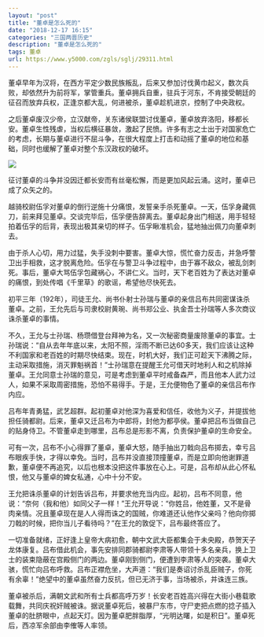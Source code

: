 ```yaml
---
layout: "post"
title: "董卓是怎么死的"
date: "2018-12-17 16:15"
categories: "三国两晋历史"
description: "董卓是怎么死的"
tags: 董卓
url: https://www.y5000.com/zgls/sglj/29311.html
---
```






董卓早年为汉将，在西方平定少数民族叛乱，后来又参加讨伐黄巾起义，数次兵败，却依然升为前将军，掌管重兵。董卓拥兵自重，驻兵于河东，不肯接受朝廷的征召而放弃兵权，正逢京都大乱，何进被杀，董卓趁机进京，控制了中央政权。

之后董卓废汉少帝，立汉献帝，关东诸侯联盟讨伐董卓，董卓放弃洛阳，移都长安。董卓生性残虐，当权后横征暴敛，激起了民愤。许多有志之士出于对国家危亡的考虑，长期与董卓进行不屈斗争，在很大程度上打击和动摇了董卓的地位和基础，同时也缓解了董卓对整个东汉政权的破坏。

![](https://img.y5000.com/uploads/allimg/180319/8-1P31914353BH.jpg)

征讨董卓的斗争并没因迁都长安而有丝毫松懈，而是更加风起云涌。这时，董卓已成了众矢之的。

越骑校尉伍孚对董卓的倒行逆施十分痛恨，发誓亲手杀死董卓。一天，伍孚身藏佩刀，前来拜见董卓。交谈完毕后，伍孚便告辞离去。董卓起身出门相送，用手轻轻拍着伍孚的后背，表现出极其亲切的样子。伍孚瞅准机会，猛地抽出佩刀向董卓刺去。

由于杀人心切，用力过猛，失手没刺中要害。董卓大惊，慌忙奋力反击，并急呼警卫出手相救，这才脱离危险。伍孚在与警卫斗争过程中，由于寡不敌众，被乱剑刺死。事后，董卓大骂伍孚包藏祸心，不讲仁义。当时，天下老百姓为了表达对董卓的痛恨，到处传唱《千里草》的歌谣，希望他尽快死去。

初平三年（192年），司徒王允、尚书仆射士孙瑞与董卓的亲信吕布共同密谋诛杀董卓。之前，王允先后与司隶校尉黄琬、尚书郑公业、执金吾士孙瑞等人多次商议诛杀董卓的事情。

不久，王允与士孙瑞、杨瓒借登台拜神为名，又一次秘密商量废除董卓的事宜。士孙瑞说：“自从去年年底以来，太阳不照，淫雨不断已达60多天，我们应该让这种不利国家和老百姓的时期尽快结束。现在，时机大好，我们正可趁天下沸腾之际，主动采取措施，消灭罪魁祸首！”士孙瑞意在提醒王允可借天时地利人和之机除掉董卓。王允同意士孙瑞的意见，可是考虑到董卓平时戒备森严，而且他本人武力过人，如果不采取周密措施，恐怕不易得手。于是，王允便物色了董卓的亲信吕布作内应。

吕布年青勇猛，武艺超群。起初董卓对他深为喜爱和信任，收他为义子，并提拔他担任骑都尉。后来，董卓又迁吕布为中郎将，封他为都亭侯。董卓把吕布当做自己的贴身侍卫。不管董卓走到哪里，吕布总是形影不离，负责保护董卓的生命安全。

可有一次，吕布不小心得罪了董卓，董卓大怒，随手抽出刀戟向吕布掷去，幸亏吕布眼疾手快，才得以幸免。当时，吕布并没直接顶撞董卓，而是立即向他谢罪道歉，董卓便不再追究，以后也根本没把这件事放在心上。可是，吕布却从此心怀私恨，他又与董卓的婢女私通，心中十分不安。

王允把诛杀董卓的计划告诉吕布，并要求他充当内应。起初，吕布不同意，他说：“奈何（我和他）如同父子一样！”王允开导说：“你姓吕，他姓董，又不是骨肉亲情。况且董卓现在是人人得而诛之的国贼，你难道还认他作父亲吗？他向你掷刀戟的时候，把你当儿子看待吗？”在王允的敦促下，吕布最终答应了。

一切准备就绪，正好逢上皇帝大病初愈，朝中文武大臣都集会于未央殿，恭贺天子龙体康复。吕布借此机会，事先安排同郡骑都尉李肃等人带领十多名亲兵，换上卫士的装束隐蔽在宫殿侧门的两边。董卓刚到侧门，便遭到李肃等人的突袭。董卓大骇，慌忙向吕布呼救。吕布正襟危坐，大声道：“我们是奏诏讨杀乱臣贼子，你死有余辜！”绝望中的董卓虽然奋力反抗，但已无济于事，当场被杀，并诛连三族。

董卓被杀后，满朝文武和所有士兵都高呼万岁！长安老百姓高兴得在大街小巷载歌载舞，共同庆祝奸贼被诛。据说董卓死后，被暴尸东市，守尸吏把点燃的捻子插入董卓的肚脐眼中，点起天灯。因为董卓肥胖脂厚，“光明达曙，如是积日”。董卓死后，西凉军余部由李傕等人率领。
